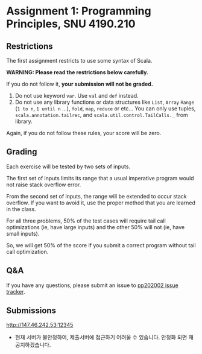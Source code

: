 # Assignment 1: Programming Principles, SNU 4190.210

## Restrictions 

The first assignment restricts to use some syntax of Scala.

**WARNING: Please read the restrictions below carefully.** 

If you do not follow it, **your submission will not be graded.**

1. Do not use keyword `var`. Use `val` and `def` instead.
2. Do not use any library functions or data structures like `List`, `Array` `Range` (`1 to n`, `1 until n` ...), `fold`, `map`, `reduce` or etc... 
   You can only use tuples, `scala.annotation.tailrec`, and `scala.util.control.TailCalls._` from library.

Again, if you do not follow these rules, your score will be zero. 


## Grading 

Each exercise will be tested by two sets of inputs. 

The first set of inputs limits its range that a usual imperative program would not raise stack overflow error.

From the second set of inputs, the range will be extended to occur stack overflow. If you want to avoid it, use the proper method that you are learned in the class. 

For all three problems, 50% of the test cases will require tail call optimizations (ie, have large inputs) and the other 50% will not (ie, have small inputs).

So, we will get 50% of the score if you submit a correct program without tail call optimization.

## Q&A

If you have any questions, please submit an issue to [pp202002 issue tracker](https://github.com/snu-sf-class/pp202002/issues).

## Submissions

http://147.46.242.53:12345 

* 현재 서버가 불안정하여, 제출서버에 접근하기 어려울 수 있습니다. 안정화 되면 재공지하겠습니다.






